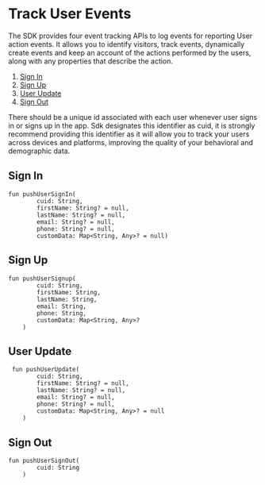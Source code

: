 # Track User Events

The SDK provides four event tracking APIs to log events for reporting User action events. It allows you to identify visitors, track events, dynamically create events and keep an account of the actions performed by the users, along with any properties that describe the action.

1. [Sign In](README.md#sign-in) 
2. [Sign Up](README.md#sign-up) 
3. [User Update](README.md#user-update) 
4. [Sign Out](README.md#sign-out) 

There should be a unique id associated with each user whenever user signs in or signs up in the app. Sdk designates this identifier as cuid, it is strongly recommend providing this identifier as it will allow you to track your users across devices and platforms, improving the quality of your behavioral and demographic data.


## Sign In

```
fun pushUserSignIn(
        cuid: String,
        firstName: String? = null,
        lastName: String? = null,
        email: String? = null,
        phone: String? = null,
        customData: Map<String, Any>? = null)

```

## Sign Up


```text
fun pushUserSignup(
        cuid: String,
        firstName: String,
        lastName: String,
        email: String,
        phone: String,
        customData: Map<String, Any>?
    )

```

## User Update

```text
 fun pushUserUpdate(
        cuid: String,
        firstName: String? = null,
        lastName: String? = null,
        email: String? = null,
        phone: String? = null,
        customData: Map<String, Any>? = null
    ) 

```

## Sign Out

```text
fun pushUserSignOut(
        cuid: String
    )

```

